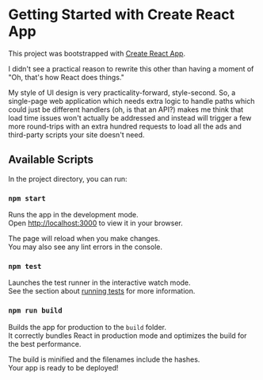 # Getting Started with Create React App

This project was bootstrapped with [Create React App](https://github.com/facebook/create-react-app).

I didn't see a practical reason to rewrite this other than having a moment of "Oh, that's how React does things."

My style of UI design is very practicality-forward, style-second. So, a single-page web application which needs extra logic to handle paths which could just be different handlers (oh, is that an API?) makes me think that load time issues won't actually be addressed and instead will trigger a few more round-trips with an extra hundred requests to load all the ads and third-party scripts your site doesn't need.

## Available Scripts

In the project directory, you can run:

### `npm start`

Runs the app in the development mode.\
Open [http://localhost:3000](http://localhost:3000) to view it in your browser.

The page will reload when you make changes.\
You may also see any lint errors in the console.

### `npm test`

Launches the test runner in the interactive watch mode.\
See the section about [running tests](https://facebook.github.io/create-react-app/docs/running-tests) for more information.

### `npm run build`

Builds the app for production to the `build` folder.\
It correctly bundles React in production mode and optimizes the build for the best performance.

The build is minified and the filenames include the hashes.\
Your app is ready to be deployed!

